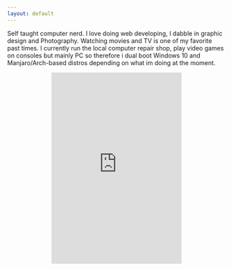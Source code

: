 ```yaml
---
layout: default
---
```


Self taught computer nerd. I love doing web developing, I dabble in graphic design and Photography. Watching movies and TV is one of my favorite past times. I currently run the local computer repair shop, play video games on consoles but mainly PC so therefore i dual boot Windows 10 and Manjaro/Arch-based distros depending on what im doing at the moment.




<center><iframe src="https://widgets.trakt.tv/users/4f90147bdd592352f49048bb6eef48f4/profile/card" scrolling="no" frameborder="0" seamless style="border: 0; width: 300px; height: 442px;"></iframe></center>
